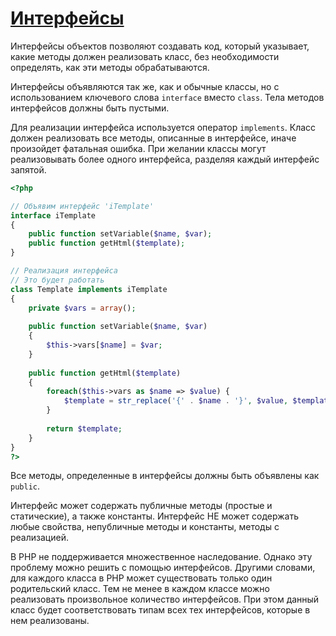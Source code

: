 # [Интерфейсы](http://php.net/manual/ru/language.oop5.interfaces.php)

Интерфейсы объектов позволяют создавать код, который указывает, какие методы должен реализовать класс, без необходимости определять, как эти методы обрабатываются.

Интерфейсы объявляются так же, как и обычные классы, но с использованием ключевого слова `interface` вместо `class`. Тела методов интерфейсов должны быть пустыми.

Для реализации интерфейса используется оператор `implements`. Класс должен реализовать все методы, описанные в интерфейсе, иначе произойдет фатальная ошибка. При желании классы могут реализовывать более одного интерфейса, разделяя каждый интерфейс запятой.

```php
<?php

// Объявим интерфейс 'iTemplate'
interface iTemplate
{
    public function setVariable($name, $var);
    public function getHtml($template);
}

// Реализация интерфейса
// Это будет работать
class Template implements iTemplate
{
    private $vars = array();
  
    public function setVariable($name, $var)
    {
        $this->vars[$name] = $var;
    }
  
    public function getHtml($template)
    {
        foreach($this->vars as $name => $value) {
            $template = str_replace('{' . $name . '}', $value, $template);
        }
 
        return $template;
    }
}
?>
```

Все методы, определенные в интерфейсы должны быть объявлены как `public`.

Интерфейс может содержать публичные методы (простые и статические), а также константы. Интерфейс НЕ может содержать любые свойства, непубличные методы и константы, методы с реализацией.

В РНР не поддерживается множественное наследование. Однако эту проблему можно решить с помощью интерфейсов. Другими словами, для каждого класса в РНР может существовать только один родительский класс. Тем не менее в каждом классе можно реализовать произвольное количество интерфейсов. При этом данный класс будет соответствовать типам всех тех интерфейсов, которые в нем реализованы.
